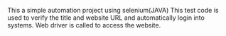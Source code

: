 This a simple automation project using selenium(JAVA)
This test code is used to verify the title and website URL and automatically login into systems.
Web driver is called to access the website.
